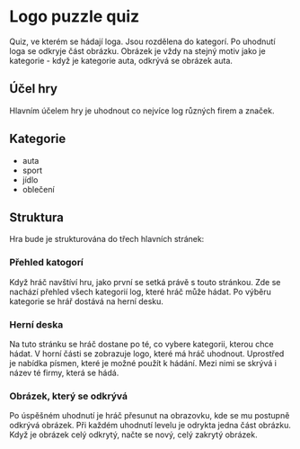 # Logo puzzle quiz
Quiz, ve kterém se hádají loga. Jsou rozdělena do kategorí. Po uhodnutí loga se odkryje část obrázku. Obrázek je vždy na stejný motiv jako je kategorie - když je kategorie auta, odkrývá se obrázek auta.

## Účel hry
Hlavním účelem hry je uhodnout co nejvíce log různých firem a značek.

## Kategorie
* auta 
* sport 
* jídlo
* oblečení 

## Struktura
Hra bude je strukturována do třech hlavních stránek:
### Přehled katogorí
Když hráč navštíví hru, jako první se setká právě s touto stránkou.
Zde se nachází přehled všech kategorií log, které hráč může hádat. Po výběru kategorie se hrář dostává na herní desku.
### Herní deska 
Na tuto stránku se hráč dostane po té, co vybere kategorii, kterou chce hádat. V horní části se zobrazuje logo, které má hráč uhodnout. Uprostřed je nabídka písmen, které je možné použít k hádání. Mezi nimi se skrývá i název té firmy, která se hádá.
### Obrázek, který se odkrývá
Po úspěšném uhodnutí je hráč přesunut na obrazovku, kde se mu postupně odkrývá obrázek. Při každém uhodnutí levelu je odrykta jedna část obrázku. Když je obrázek celý odkrytý, načte se nový, celý zakrytý obrázek.